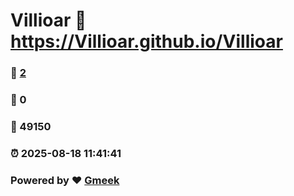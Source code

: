 # Villioar :link: https://Villioar.github.io/Villioar 
### :page_facing_up: [2](https://Villioar.github.io/Villioar/tag.html) 
### :speech_balloon: 0 
### :hibiscus: 49150 
### :alarm_clock: 2025-08-18 11:41:41 
### Powered by :heart: [Gmeek](https://github.com/Meekdai/Gmeek)
